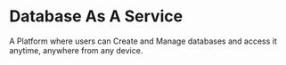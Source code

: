 # Database As A Service

A Platform where users can Create and Manage databases and access it anytime, anywhere from any device.

